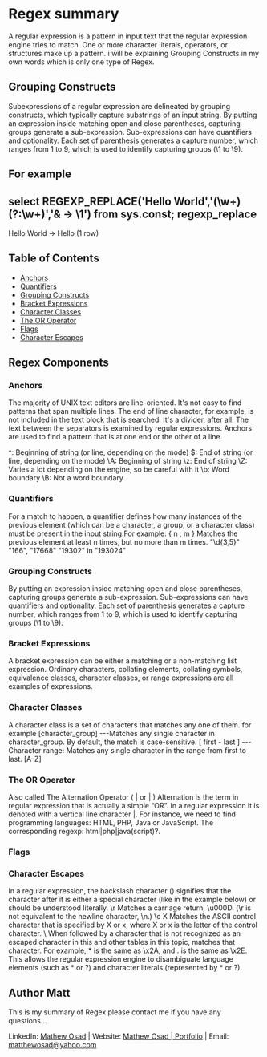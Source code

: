 # Regex summary

A regular expression is a pattern in input text that the regular expression engine tries to match. One or more character literals, operators, or structures make up a pattern. i will be explaining Grouping Constructs in my own words which is only one type of Regex.

## Grouping Constructs
Subexpressions of a regular expression are delineated by grouping constructs, which typically capture substrings of an input string.
By putting an expression inside matching open and close parentheses, capturing groups generate a sub-expression. Sub-expressions can have quantifiers and optionality. Each set of parenthesis generates a capture number, which ranges from 1 to 9, which is used to identify capturing groups (\1 to \9).

## For example
 select REGEXP_REPLACE('Hello World','(\w+) (?:\w+)','\& -> \1') from sys.const;
    regexp_replace    
----------------------
 Hello World -> Hello
(1 row)

## Table of Contents

- [Anchors](#anchors)
- [Quantifiers](#quantifiers)
- [Grouping Constructs](#grouping-constructs)
- [Bracket Expressions](#bracket-expressions)
- [Character Classes](#character-classes)
- [The OR Operator](#the-or-operator)
- [Flags](#flags)
- [Character Escapes](#character-escapes)

## Regex Components

### Anchors
The majority of UNIX text editors are line-oriented. It's not easy to find patterns that span multiple lines. The end of line character, for example, is not included in the text block that is searched. It's a divider, after all. The text between the separators is examined by regular expressions. Anchors are used to find a pattern that is at one end or the other of a line.

^: Beginning of string (or line, depending on the mode)
$: End of string (or line, depending on the mode)
\A: Beginning of string
\z: End of string
\Z: Varies a lot depending on the engine, so be careful with it
\b: Word boundary
\B: Not a word boundary

### Quantifiers
For a match to happen, a quantifier defines how many instances of the previous element (which can be a character, a group, or a character class) must be present in the input string.For example:
{ n , m }	Matches the previous element at least n times, but no more than m times.	"\d{3,5}"	"166", "17668"
"19302" in "193024"

### Grouping Constructs
By putting an expression inside matching open and close parentheses, capturing groups generate a sub-expression. Sub-expressions can have quantifiers and optionality. Each set of parenthesis generates a capture number, which ranges from 1 to 9, which is used to identify capturing groups (\1 to \9).

### Bracket Expressions
A bracket expression can be either a matching or a non-matching list expression. Ordinary characters, collating elements, collating symbols, equivalence classes, character classes, or range expressions are all examples of expressions.

### Character Classes
A character class is a set of characters that matches any one of them. for example 
[character_group] ---Matches any single character in character_group. By default, the match is case-sensitive. 
[ first - last ]  ---Character range: Matches any single character in the range from first to last. [A-Z]  

### The OR Operator 
Also called The Alternation Operator ( | or \| ) 
Alternation is the term in regular expression that is actually a simple “OR”.
In a regular expression it is denoted with a vertical line character |.
For instance, we need to find programming languages: HTML, PHP, Java or JavaScript.
The corresponding regexp: html|php|java(script)?.

### Flags

### Character Escapes
In a regular expression, the backslash character () signifies that the character after it is either a special character (like in the example below) or should be understood literally.
\r Matches a carriage return, \u000D. (\r is not equivalent to the newline character, \n.) 
\c X Matches the ASCII control character that is specified by X or x, where X or x is the letter of the control character. 
\    When followed by a character that is not recognized as an escaped character in this and other tables in this topic, matches that character. For example, \* is the same as \x2A, and \. is the same as \x2E. This allows the regular expression engine to disambiguate language elements (such as * or ?) and character literals (represented by \* or \?).

## Author <b>Matt</b>

This is my summary of Regex please contact me if you have any questions...

LinkedIn: <a href="https://www.linkedin.com/in/mathew-osadolor-848b33177/" target="_blank">Mathew Osad</a> | Website: <a href="https://github.com/mathewosad/" target="_blank">Mathew Osad | Portfolio</a> | Email: <a href="mailto:matthewosad@yahoo.com" target="_blank">matthewosad@yahoo.com</a>

<br>
